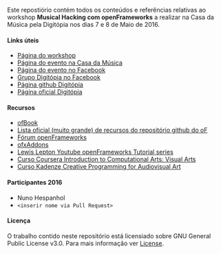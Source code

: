 Este repostiório contém todos os conteúdos e referências relativas ao workshop **Musical Hacking com openFrameworks** a realizar na Casa da Música pela Digitópia nos dias 7 e 8 de Maio de 2016.

#### Links úteis

- [Página do workshop](http://nunoh.github.io/ws-openframeworks/)
- [Página do evento na Casa da Música](http://www.casadamusica.com/pt/servico-educativo/agenda/2016/05/07-maio-2016-musical-hacking-com-openframeworks/42453/?lang=pb=0)
- [Página do evento no Facebook](https://www.facebook.com/events/996688730413301/)
- [Grupo Digitópia no Facebook](https://www.facebook.com/groups/digitopiacasadamusica)
- [Página github Digitópia](http://digitopia.github.io)
- [Página oficial Digitópia](http://www.casadamusica.com/digitopia)

#### Recursos

- [ofBook](http://openframeworks.cc/ofBook/chapters/foreword.html)
- [Lista oficial (muito grande) de recursos do repositório github do oF]( https://github.com/openframeworks/openFrameworks/wiki/Resources-for-Learning)
- [Fórum openFrameworks](https://forum.openframeworks.cc/)
- [ofxAddons](http://ofxaddons.com/categories)
- [Lewis Lepton Youtube openFrameworks Tutorial series](https://www.youtube.com/playlist?list=PL4neAtv21WOmrV8z9rSzL20QpdLU1zJLr)
- [Curso Coursera Introduction to Computational Arts: Visual Arts](https://www.coursera.org/course/compartsvisual)
- [Curso Kadenze Creative Programming for Audiovisual Art](https://www.kadenze.com/courses/creative-programming-for-audiovisual-art/info)

#### Participantes 2016

- Nuno Hespanhol
- `<inserir nome via Pull Request>`

#### Licença

O trabalho contido neste repositório está licensiado sobre GNU General Public License v3.0. Para mais informação ver [License](./LICENSE).
